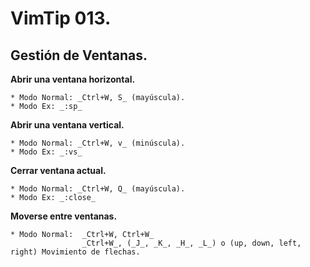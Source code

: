 # VimTip 013.

## Gestión de Ventanas.

**Abrir una ventana horizontal.**

	* Modo Normal: _Ctrl+W, S_ (mayúscula).
	* Modo Ex: _:sp_

**Abrir una ventana vertical.**

	* Modo Normal: _Ctrl+W, v_ (minúscula).
	* Modo Ex: _:vs_

**Cerrar ventana actual.**

	* Modo Normal: _Ctrl+W, Q_ (mayúscula).
	* Modo Ex: _:close_

**Moverse entre ventanas.**

	* Modo Normal:	_Ctrl+W, Ctrl+W_
					_Ctrl+W_, (_J_, _K_, _H_, _L_) o (up, down, left, right) Movimiento de flechas.
